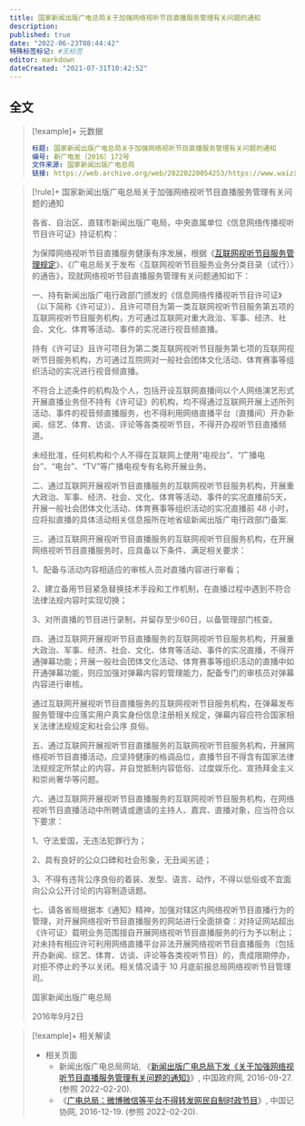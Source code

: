 ```yaml
---
title: 国家新闻出版广电总局关于加强网络视听节目直播服务管理有关问题的通知
description:
published: true
date: "2022-06-23T08:44:42"
特殊标签标记: #无标签
editor: markdown
dateCreated: "2021-07-31T10:42:52"
---
```


## 全文

> [!example]+ 元数据
>
> ```YAML
> 标题: 国家新闻出版广电总局关于加强网络视听节目直播服务管理有关问题的通知
> 编号: 新广电发〔2016〕172号
> 文件来源: 国家新闻出版广电总局
> 链接: https://web.archive.org/web/20220220054253/https://www.waizi.org.cn/doc/66063.html
> ```

[互联网视听节目服务管理规定]: /rule/国家新闻出版广电总局/互联网视听节目服务管理规定.md

> [!rule]+ 国家新闻出版广电总局关于加强网络视听节目直播服务管理有关问题的通知
>
> 各省、自治区、直辖市新闻出版广电局，中央直属单位《信息网络传播视听节目许可证》持证机构：
>
> 为保障网络视听节目直播服务健康有序发展，根据《[互联网视听节目服务管理规定][]》、《广电总局关于发布〈互联网视听节目服务业务分类目录（试行）〉的通告》，现就网络视听节目直播服务管理有关问题通知如下：
>
> 一、持有新闻出版广电行政部门颁发的《信息网络传播视听节目许可证》（以下简称《许可证》）、且许可项目为第一类互联网视听节目服务第五项的互联网视听节目服务机构，方可通过互联网对重大政治、军事、经济、社会、文化、体育等活动、事件的实况进行视音频直播。
>
> 持有《许可证》且许可项目为第二类互联网视听节目服务第七项的互联网视听节目服务机构，方可通过互院网对一般社会团体文化活动、体育赛事等组织活动的实况进行视音频直播。
>
> 不符合上述条件的机构及个人，包括开设互联网直播间以个人网络演艺形式开展直播业务但不持有《许可证》的机构，均不得通过互联网开展上述所列活动、事件的视音频直播服务，也不得利用网络直播平台（直播间）开办新闻、综艺、体育、访谈、评论等各类视听节目，不得开办视听节目直播频道。
>
> 未经批准，任何机构和个人不得在互联网上使用“电视台”、“广播电台”、“电台”、“TV”等广播电视专有名称开展业务。
>
> 二、通过互联网开展视听节目直播服务的互联网视听节目服务机构，开展重大政治、军事、经济、社会、文化、体育等活动、事件的实况直播前5天，开展一般社会团体文化活动、体育赛事等组织活动的实况直播前 48 小时，应将拟直播的具体活动相关信息报所在地省级新闻出版广电行政部门备案.
>
> 三、通过互联网开展视听节目直播服务的互联网视听节目服务机构，在开展网络视听节目直播服务时，应具备以下条件、满足相关要求：
>
> 1、配备与活动内容相适应的审核人员对直播内容进行审看；
>
> 2、建立备用节目紧急替换技术手段和工作机制，在直播过程中遇到不符合法律法规内容时实现切换；
>
> 3、对所直播的节目进行录制，并留存至少60日，以备管理部门核查。
>
> 四、通过互联网开展视听节目直播服务的互联网视听节目服务机构，开展重大政治、军事、经济、社会、文化、体育等活动、事件的实况直播，不得开通弹幕功能；开展一般社会团体文化活动、体育赛事等组织活动的直播中如开通弹幕功能，则应加强对弹幕内容的管理能力，配备专门的审核员对弹幕内容进行审核。
>
> 通过互联网开展视听节目直播服务的互联网视听节目服务机构，在弹幕发布服务管理中应落实用户真实身份信息注册相关规定，弹幕内容应符合国家相关法律法规规定和社会公序  良俗。
>
> 五、通过互联网开展视听节目直播服务的互联网视听节目服务机构，开展网络视听节目直播活动，应坚持健康的格调品位，直播节目不得含有国家法律法规规定所禁止的内容，并自觉抵制内容低俗、过度娱乐化、宣扬拜金主义和崇尚奢华等问题。
>
> 六、通过互联网开展视听节目直播服务的互联网视听节目服务机构，在网络视听节目直播活动中所聘请或邀请的主持人、嘉宾、直播对象，应当符合以下要求：
>
> 1、守法爱国，无违法犯罪行为；
>
> 2、具有良好的公众口碑和社会形象，无丑闻劣迹；
>
> 3、不得有违背公序良俗的着装、发型、语言、动作，不得以低俗或不宜面向公众公开讨论的内容制造话题。
>
> 七、请各省局根据本《通知》精神，加强对辖区内网络视听节目直播行为的管理，对开展网络视听节目直播服务的网站进行全面排查：对持证网站超出《许可证〉载明业务范围擅自开展网络视听节目直播服务的行为予以制止；对未持有相应许可利用网络直播平台非法开展网络视听节目直播服务（包括开办新闻、综艺、体育、访谈、评论等各类视听节目）的，责成限期停办，对拒不停止的予以关闭。相关情况请于 10 月底前报总局网络视听节目管理司。
>
> 国家新闻出版广电总局
>
> 2016年9月2日

> [!example]+ 相关解读
>
> +   相关页面
>     +   新闻出版广电总局网站, 《[新闻出版广电总局下发《关于加强网络视听节目直播服务管理有关问题的通知》](https://web.archive.org/web/20160928155837/http://www.gov.cn/xinwen/2016-09/27/content_5112297.htm)》, 中国政府网, 2016-09-27. (参照 2022-02-20).
>     +   《[广电总局：微博微信等平台不得转发网民自制时政节目](https://web.archive.org/web/20210720031027/http://www.xinhuanet.com/zgjx/2016-12/19/c_135915887_2.htm)》, 中国记协网, 2016-12-19. (参照 2022-02-20).

